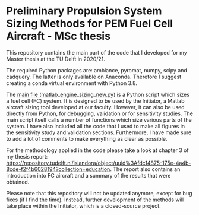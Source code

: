 # Preliminary Propulsion System Sizing Methods for PEM Fuel Cell Aircraft - MSc thesis

This repository contains the main part of the code that I developed for my Master thesis at the TU Delft in 2020/21.

The required Python packages are: ambiance, pyromat, numpy, scipy and cadquery. The latter is only available on Anaconda. Therefore I suggest creating a conda virtual environment with Python 3.8.

The [main file (matlab_engine_sizing_new.py)](matlab_engine_sizing_new.py) is a Python script which sizes a fuel cell 
(FC) system. It is designed to be used by the Initiator, a Matlab  aircraft sizing tool developed at our faculty. 
However, it can also be used directly from Python, for debugging, validation or for sensitivity studies. The main script 
itself calls a number of functions which size various parts of the system. I have also included all the code that I 
used to make all figures in the sensitivity study and validation sections. Furthermore, I have made sure to add a lot of
comments to make everything as clear as possible.

For the methodology applied in the code please take a look at chapter 3 of my thesis report: 
https://repository.tudelft.nl/islandora/object/uuid%3Afdc14875-175e-4a4b-8cde-f2f4b6028194?collection=education. The 
report also contains an introduction into FC aircraft and a summary of the results that were obtained.

Please note that this repository will not be updated anymore, except for bug fixes (if I find the time). Instead, further development of the methods will take place within the Initiator, which is a closed-source project. 
